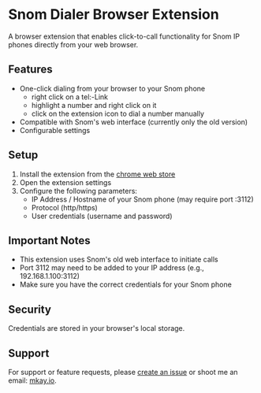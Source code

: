 # Snom Dialer Browser Extension

A browser extension that enables click-to-call functionality for Snom IP phones directly from your web browser.

## Features

- One-click dialing from your browser to your Snom phone
  - right click on a tel:-Link
  - highlight a number and right click on it
  - click on the extension icon to dial a number manually
- Compatible with Snom's web interface (currently only the old version)
- Configurable settings

## Setup

1. Install the extension from the [chrome web store](https://chromewebstore.google.com/detail/snom-dialer/fncinajncfppdjcjbniimggfmcepmlmf)
2. Open the extension settings
3. Configure the following parameters:
   - IP Address / Hostname of your Snom phone (may require port :3112)
   - Protocol (http/https)
   - User credentials (username and password)

## Important Notes

- This extension uses Snom's old web interface to initiate calls
- Port 3112 may need to be added to your IP address (e.g., 192.168.1.100:3112)
- Make sure you have the correct credentials for your Snom phone

## Security

Credentials are stored in your browser's local storage.

## Support

For support or feature requests, please [create an issue](https://github.com/mkay-io/snomdialer/issues) or shoot me an email: [mkay.io](https://mkay.io).
